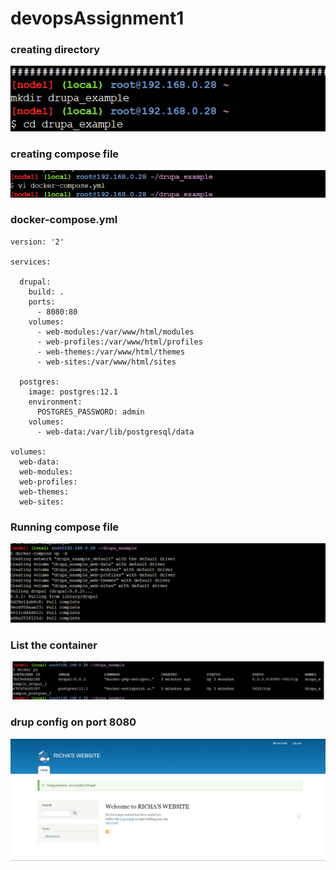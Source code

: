 # devopsAssignment1

### creating directory
![image1](images/image1.png)

### creating compose file
![image2](images/image2.png)

### docker-compose.yml
```commandline
version: '2'

services:

  drupal:
    build: .
    ports:
      - 8080:80
    volumes:
      - web-modules:/var/www/html/modules
      - web-profiles:/var/www/html/profiles
      - web-themes:/var/www/html/themes
      - web-sites:/var/www/html/sites

  postgres:
    image: postgres:12.1
    environment:
      POSTGRES_PASSWORD: admin
    volumes:
      - web-data:/var/lib/postgresql/data

volumes:
  web-data:
  web-modules:
  web-profiles:
  web-themes:
  web-sites:
```
### Running compose file
![image3](images/image3.png)

### List the container
![image4](images/image4.png)

### drup config on port 8080

![image5](images/image5.png)


